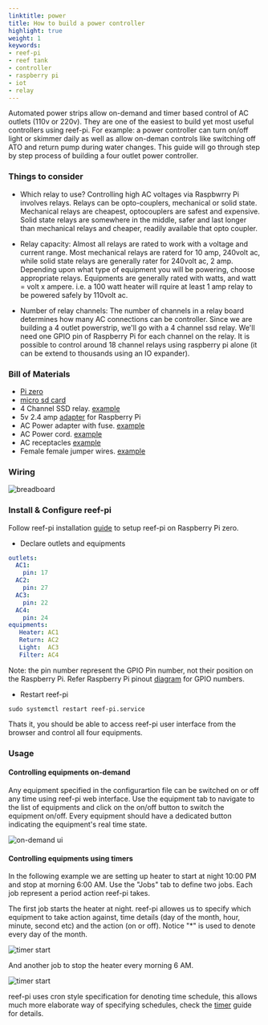```yaml
---
linktitle: power
title: How to build a power controller
highlight: true
weight: 1
keywords:
- reef-pi
- reef tank
- controller
- raspberry pi
- iot
- relay
---
```


Automated power strips allow on-demand and timer based control of AC outlets (110v or 220v). They are one of the easiest to build yet most useful controllers using reef-pi. For example: a power controller can turn on/off light or skimmer daily as well as allow on-deman controls like switching off ATO and return pump during water changes. This guide will go through step by step process of building a four outlet power controller.

### Things to consider

- Which relay to use? Controlling high AC voltages via Raspbwrry Pi involves relays. Relays can be opto-couplers, mechanical or solid state. Mechanical relays are cheapest, optocouplers are safest and expensive. Solid state relays are somewhere in the middle, safer and last longer than mechanical relays and cheaper, readily available that opto coupler.

- Relay capacity: Almost all relays are rated to work with a voltage and current range. Most mechanical relays are raterd for 10 amp, 240volt ac, while solid state relays are generally rater for 240volt ac, 2 amp. Depending upon what type of equipment you will be powering, choose appropriate relays. Equipments are generally rated with watts, and watt = volt x ampere. i.e. a 100 watt heater will rquire at least 1 amp relay to be powered safely by 110volt ac.

- Number of relay channels: The number of channels in a relay board determines how many AC connections can be controller. Since we are building a 4 outlet powerstrip, we'll go with a 4 channel ssd relay. We'll need one GPIO pin of Raspberry Pi for each channel on the relay. It is possible to control around 18 channel relays using raspberry pi alone (it can be extend to thousands using an IO expander).


### Bill of Materials

- [Pi zero](https://www.adafruit.com/product/3400)
- [micro sd card](https://www.adafruit.com/product/2693)
- 4 Channel SSD relay. [example](https://www.amazon.com/gp/product/B00ZZVQR5Q/)
- 5v 2.4 amp [adapter](https://www.adafruit.com/product/1995) for Raspberry Pi
- AC Power adapter with fuse. [example](https://www.amazon.com/gp/product/B00ME5YAPK)
- AC Power cord. [example](https://www.amazon.com/gp/product/B00005113L/)
- AC receptacles [example](https://www.amazon.com/gp/product/B002DQT5UK/)
- Female female jumper wires. [example](https://www.amazon.com/gp/product/B00DJY4RS0)

### Wiring

![breadboard](/img/power_strip/breadboard.png)


### Install & Configure reef-pi

Follow reef-pi installation [guide](http://reef-pi.com/general-guides/install) to setup reef-pi on Raspberry Pi zero.

- Declare outlets and equipments

```yaml
outlets:
  AC1:
    pin: 17
  AC2:
    pin: 27
  AC3:
    pin: 22
  AC4:
    pin: 24
equipments:
   Heater: AC1
   Return: AC2
   Light:  AC3
   Filter: AC4
```

Note: the pin number represent the GPIO Pin number, not their position on the Raspberry Pi. Refer Raspberry Pi pinout [diagram](http://www.jameco.com/Jameco/workshop/circuitnotes/raspberry_pi_circuit_note_fig2.jpg) for GPIO numbers.


- Restart reef-pi

```
sudo systemctl restart reef-pi.service
```
Thats it, you should be able to access reef-pi user interface from the browser and control all four equipments.

### Usage

#### Controlling equipments on-demand

Any equipment specified in the configurartion file can be switched on or off any time using reef-pi web interface. Use the equipment tab to navigate to the list of equipments and click on the on/off button to switch the equipment on/off. Every equipment should have a dedicated button indicating the equipment's real time state.

![on-demand ui](/img/power_strip/on-demand.png)

#### Controlling equipments using timers

In the following example we are setting up heater to start at night 10:00 PM and stop at morning 6:00 AM. Use the "Jobs" tab to define two jobs. Each job represent a period action reef-pi takes. 

The first job starts the heater at night. reef-pi allowes us to specify which equipment to take action against, time details (day of the month, hour, minute, second etc) and the action (on or off). Notice "\*" is used to denote every day of the month.

![timer start](/img/power_strip/timer_start.png)

And another job to stop the heater every morning 6 AM.

![timer start](/img/power_strip/timer_stop.png)

reef-pi uses cron style specification for denoting time schedule, this allows much more elaborate way of specifying schedules, check the [timer](http://reef-pi.com/build-guides/timer) guide for details.
